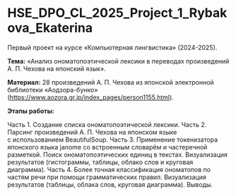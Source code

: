 # HSE_DPO_CL_2025_Project_1_Rybakova_Ekaterina
Первый проект на курсе «Компьютерная лингвистика» (2024-2025).

**Тема:** «Анализ ономатопоэтической лексики в переводах произведений А. П. Чехова на японский язык».

**Материал:** 28 произведений А. П. Чехова из японской электронной библиотеки «Аодзора-бунко» (https://www.aozora.gr.jp/index_pages/person1155.html).

**Этапы работы:**

Часть 1. Создание списка ономатопоэтической лексики.
Часть 2. Парсинг произведений А. П. Чехова на японском языке с использованием BeautifulSoup.
Часть 3. Применение токенизатора японского языка janome со встроенным словарём и частеречной разметкой. Поиск ономатопоэтических единиц в текстах. Визуализация результатов (гистограммы, таблицы, облако слов и круговая диаграмма).
Часть 4. Более точная классификация ономатопов по частям речи при помощи грамматических правил. Визуализация результатов (таблицы, облака слов, круговая диаграмма). Выводы.
